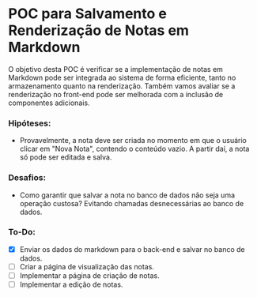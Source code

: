 # POC para Salvamento e Renderização de Notas em Markdown

O objetivo desta POC é verificar se a implementação de notas em Markdown pode ser integrada ao sistema de forma eficiente, tanto no armazenamento quanto na renderização. Também vamos avaliar se a renderização no front-end pode ser melhorada com a inclusão de componentes adicionais.

### Hipóteses:

- Provavelmente, a nota deve ser criada no momento em que o usuário clicar em "Nova Nota", contendo o conteúdo vazio. A partir daí, a nota só pode ser editada e salva.

### Desafios:

- Como garantir que salvar a nota no banco de dados não seja uma operação custosa? Evitando chamadas desnecessárias ao banco de dados.

### To-Do:

- [x] Enviar os dados do markdown para o back-end e salvar no banco de dados.
- [ ] Criar a página de visualização das notas.
- [ ] Implementar a página de criação de notas.
- [ ] Implementar a edição de notas.
